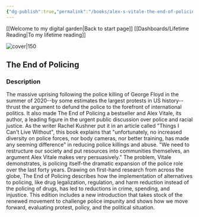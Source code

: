 ```yaml
---
{"dg-publish":true,"permalink":"/books/alex-s-vitale-the-end-of-policing/","title":"\"The End of Policing\"","tags":["non-fiction","history","politics","sociopolitical"]}
---
```


[[Welcome to my digital garden\|Back to start page]]
[[Dashboards/Lifetime Reading\|To my lifetime reading]]

![cover|150](http://books.google.com/books/content?id=ym6-EAAAQBAJ&printsec=frontcover&img=1&zoom=1&edge=curl&source=gbs_api)

## The End of Policing

### Description

The massive uprising following the police killing of George Floyd in the summer of 2020--by some estimates the largest protests in US history--thrust the argument to defund the police to the forefront of international politics. It also made The End of Policing a bestseller and Alex Vitale, its author, a leading figure in the urgent public discussion over police and racial justice. As the writer Rachel Kushner put it in an article called "Things I Can't Live Without", this book explains that "unfortunately, no increased diversity on police forces, nor body cameras, nor better training, has made any seeming difference" in reducing police killings and abuse. "We need to restructure our society and put resources into communities themselves, an argument Alex Vitale makes very persuasively." The problem, Vitale demonstrates, is policing itself-the dramatic expansion of the police role over the last forty years. Drawing on first-hand research from across the globe, The End of Policing describes how the implementation of alternatives to policing, like drug legalization, regulation, and harm reduction instead of the policing of drugs, has led to reductions in crime, spending, and injustice. This edition includes a new introduction that takes stock of the renewed movement to challenge police impunity and shows how we move forward, evaluating protest, policy, and the political situation.
```